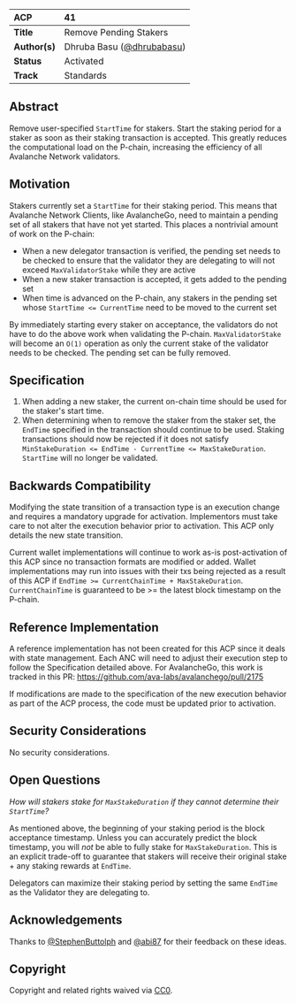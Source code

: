 | ACP | 41 |
| :--- | :--- |
| **Title** | Remove Pending Stakers |
| **Author(s)** | Dhruba Basu ([@dhrubabasu](https://github.com/dhrubabasu)) |
| **Status** | Activated |
| **Track** | Standards |

## Abstract

Remove user-specified `StartTime` for stakers. Start the staking period for a staker as soon as their staking transaction is accepted. This greatly reduces the computational load on the P-chain, increasing the efficiency of all Avalanche Network validators.

## Motivation

Stakers currently set a `StartTime` for their staking period. This means that Avalanche Network Clients, like AvalancheGo, need to maintain a pending set of all stakers that have not yet started. This places a nontrivial amount of work on the P-chain:

- When a new delegator transaction is verified, the pending set needs to be checked to ensure that the validator they are delegating to will not exceed `MaxValidatorStake` while they are active
- When a new staker transaction is accepted, it gets added to the pending set
- When time is advanced on the P-chain, any stakers in the pending set whose `StartTime <= CurrentTime` need to be moved to the current set

By immediately starting every staker on acceptance, the validators do not have to do the above work when validating the P-chain. `MaxValidatorStake` will become an `O(1)` operation as only the current stake of the validator needs to be checked. The pending set can be fully removed.

## Specification

1. When adding a new staker, the current on-chain time should be used for the staker's start time.
2. When determining when to remove the staker from the staker set, the `EndTime` specified in the transaction should continue to be used. Staking transactions should now be rejected if it does not satisfy `MinStakeDuration <= EndTime - CurrentTime <= MaxStakeDuration`. `StartTime` will no longer be validated.

## Backwards Compatibility

Modifying the state transition of a transaction type is an execution change and requires a mandatory upgrade for activation. Implementors must take care to not alter the execution behavior prior to activation. This ACP only details the new state transition.

Current wallet implementations will continue to work as-is post-activation of this ACP since no transaction formats are modified or added. Wallet implementations may run into issues with their txs being rejected as a result of this ACP if `EndTime >= CurrentChainTime + MaxStakeDuration`. `CurrentChainTime` is guaranteed to be >= the latest block timestamp on the P-chain.

## Reference Implementation

A reference implementation has not been created for this ACP since it deals with state management. Each ANC will need to adjust their execution step to follow the Specification detailed above. For AvalancheGo, this work is tracked in this PR: https://github.com/ava-labs/avalanchego/pull/2175

If modifications are made to the specification of the new execution behavior as part of the ACP process, the code must be updated prior to activation.

## Security Considerations

No security considerations.

## Open Questions

_How will stakers stake for `MaxStakeDuration` if they cannot determine their `StartTime`?_

As mentioned above, the beginning of your staking period is the block acceptance timestamp. Unless you can accurately predict the block timestamp, you will *not* be able to fully stake for `MaxStakeDuration`. This is an explicit trade-off to guarantee that stakers will receive their original stake + any staking rewards at `EndTime`.

Delegators can maximize their staking period by setting the same `EndTime` as the Validator they are delegating to.

## Acknowledgements

Thanks to [@StephenButtolph](https://github.com/StephenButtolph) and [@abi87](https://github.com/abi87) for their feedback on these ideas.

## Copyright

Copyright and related rights waived via [CC0](https://creativecommons.org/publicdomain/zero/1.0/).

